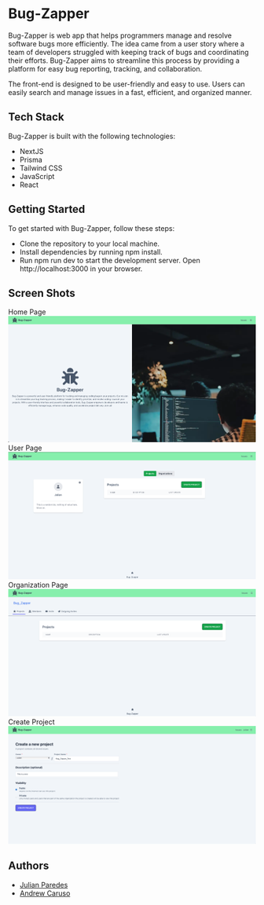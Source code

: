 # Bug-Zapper

Bug-Zapper is  web app that helps programmers manage and resolve software bugs more efficiently. The idea came from a user story where a team of developers struggled with keeping track of bugs and coordinating their efforts. Bug-Zapper aims to streamline this process by providing a platform for easy bug reporting, tracking, and collaboration.

The front-end is designed to be user-friendly and easy to use. Users can easily search and manage issues in a fast, efficient, and organized manner.

## Tech Stack

Bug-Zapper is built with the following technologies:

* NextJS
* Prisma
* Tailwind CSS
* JavaScript
* React

## Getting Started

To get started with Bug-Zapper, follow these steps:

* Clone the repository to your local machine.
* Install dependencies by running npm install.
* Run npm run dev to start the development server.
Open http://localhost:3000 in your browser.

## Screen Shots
Home Page
![HomePage](public/images/HomePage.png)
User Page
![UserPage](public/images/UserPage.png)
Organization Page
![OrganizationPage](public/images/OrgPage.png)
Create Project
![CreateProject](public/images/CreateProject.png)
## Authors

- [Julian Paredes](https://github.com/jpared3s)
- [Andrew Caruso](https://github.com/Yzma)